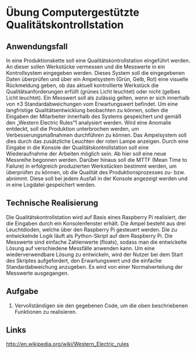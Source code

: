 # Übung Computergestützte Qualitätskontrollstation 

## Anwendungsfall
In eine Produktionskette soll eine Qualitätskontrollstation eingeführt werden. An dieser sollen Werkstücke
vermessen und die Messwerte in ein Kontrollsystem eingegeben werden. Dieses System soll die
eingegebenen Daten überprüfen und über ein Ampelsystem (Grün, Gelb, Rot) eine visuelle Rückmeldung
geben, ob das aktuell kontrollierte Werkstück die Qualitätsanforderungen erfüllt (grünes Licht
leuchtet) oder nicht (gelbes Licht leuchtet). Ein Messwert soll als zulässig gelten, wenn er sich innerhalb
von ±3 Standardabweichungen vom Erwartungswert befindet.
Um eine langfristige Qualitätsentwicklung beobachten zu können, sollen die Eingaben der Mitarbeiter
innerhalb des Systems gespeichert und gemäß den „Western Electric Rules“1 analysiert werden. Wird
eine Anomalie entdeckt, soll die Produktion unterbrochen werden, um Verbesserungsmaßnahmen
durchführen zu können. Das Ampelsystem soll dies durch das zusätzliche Leuchten der roten Lampe
anzeigen. Durch eine Eingabe in die Konsole der Qualitätskontrollstation soll eine Wiederaufnahme
der Arbeiten möglich sein. Ab hier soll eine neue Messreihe begonnen werden. Darüber hinaus soll die
MTTF (Mean Time to Failure) in erfolgreich produzierten Werkstücken bestimmt werden, um überprüfen
zu können, ob die Qualität des Produktionsprozesses zu- bzw. abnimmt. Diese soll bei jedem
Ausfall in der Konsole angezeigt werden und in eine Logdatei gespeichert werden.

## Technische Realisierung
Die Qualitätskontrollstation wird auf Basis eines Raspberry Pi realisiert, der die Eingaben durch ein
Konsolenfenster erhält. Die Ampel besteht aus drei Leuchtdioden, welche über den Raspberry Pi gesteuert
werden. Die zu entwickelnde Logik läuft als Python-Skript auf dem Raspberry Pi.
Die Messwerte sind einfache Zahlenwerte (floats), sodass man die entwickelte Lösung auf verschiedene
Messfälle anwenden kann. Um eine wiederverwendbare Lösung zu entwickeln, wird der Nutzer bei
dem Start des Skriptes aufgefordert, den Erwartungswert und die einfache Standardabweichung anzugeben.
Es wird von einer Normalverteilung der Messwerte ausgegangen.

## Aufgabe

1. Vervollständigen sie den gegebenen Code, um die oben beschriebenen Funktionen zu realisieren.

## Links 

http://en.wikipedia.org/wiki/Western_Electric_rules 